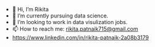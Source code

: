 - 👋 Hi, I’m Rikita
- 👀 I’m currently pursuing data science.
- 🌱 I’m looking to work in data visulization jobs.
- 📫 How to reach me: rikita.patnaik715@gmail.com
- https://www.linkedin.com/in/rikita-patnaik-2a08b3179
<!---
RIKI603/RIKI603 is a ✨ special ✨ repository because its `README.md` (this file) appears on your GitHub profile.
You can click the Preview link to take a look at your changes.
--->
